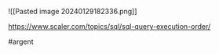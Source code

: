 ![[Pasted image 20240129182336.png]]

https://www.scaler.com/topics/sql/sql-query-execution-order/

#argent 